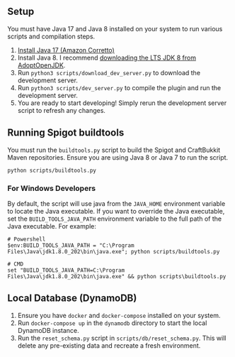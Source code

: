 ## Setup

You must have Java 17 and Java 8 installed on your system to run various scripts and compilation steps.

1. [Install Java 17 (Amazon Corretto)](https://docs.aws.amazon.com/corretto/latest/corretto-17-ug/downloads-list.html)
2. Install Java 8. I
   recommend [downloading the LTS JDK 8 from AdoptOpenJDK](https://adoptopenjdk.net/releases.html?variant=openjdk8&jvmVariant=hotspot).
3. Run `python3 scripts/download_dev_server.py` to download the development server.
4. Run `python3 scripts/dev_server.py` to compile the plugin and run the development server.
5. You are ready to start developing! Simply rerun the development server script to refresh any changes.

## Running Spigot buildtools

You must run the `buildtools.py` script to build the Spigot and CraftBukkit Maven repositories. Ensure you are using
Java 8 or Java 7 to run the script.

```shell
python scripts/buildtools.py
```

### For Windows Developers

By default, the script will use java from the `JAVA_HOME` environment variable to locate the Java executable. If you
want to override the Java executable, set the `BUILD_TOOLS_JAVA_PATH` environment variable to the full path of the Java
executable. For example:

```shell
# Powershell
$env:BUILD_TOOLS_JAVA_PATH = "C:\Program Files\Java\jdk1.8.0_202\bin\java.exe"; python scripts/buildtools.py

# CMD
set "BUILD_TOOLS_JAVA_PATH=C:\Program Files\Java\jdk1.8.0_202\bin\java.exe" && python scripts\buildtools.py
```

## Local Database (DynamoDB)

1. Ensure you have `docker` and `docker-compose` installed on your system.
2. Run `docker-compose up` in the `dynamodb` directory to start the local DynamoDB instance.
3. Run the `reset_schema.py` script in `scripts/db/reset_schema.py`. This will delete any pre-existing data and recreate
   a fresh environment.
